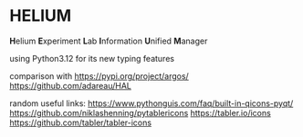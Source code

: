 # HELIUM
**H**elium **E**xperiment **L**ab **I**nformation **U**nified **M**anager



using Python3.12 for its new typing features




comparison with 
https://pypi.org/project/argos/ 
https://github.com/adareau/HAL



random useful links:
https://www.pythonguis.com/faq/built-in-qicons-pyqt/
https://github.com/niklashenning/pytablericons  https://tabler.io/icons https://github.com/tabler/tabler-icons
